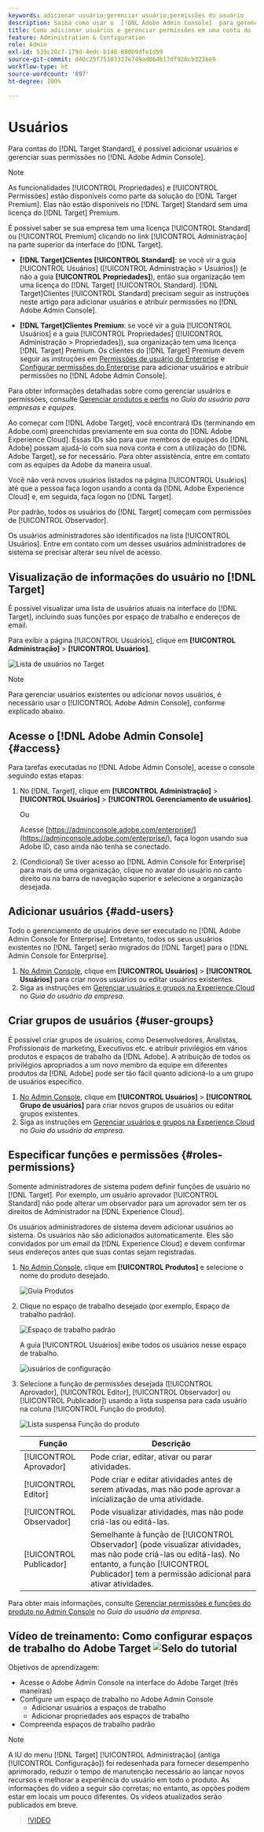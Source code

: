 ```yaml
---
keywords: adicionar usuário;gerenciar usuário;permissões do usuário
description: Saiba como usar o  [!DNL Adobe Admin Console]  para gerenciar usuários(as) e suas permissões e direitos no  [!DNL Adobe Target Standard].
title: Como adicionar usuários e gerenciar permissões em uma conta do  [!DNL Target Standard] ?
feature: Administration & Configuration
role: Admin
exl-id: 535c28c7-179d-4edc-b140-880b9dfe1d59
source-git-commit: d40c25f75103327e749ad864b17df926cb323be0
workflow-type: ht
source-wordcount: '897'
ht-degree: 100%

---
```


# Usuários

Para contas do [!DNL Target Standard], é possível adicionar usuários e gerenciar suas permissões no [!DNL Adobe Admin Console].

>[!NOTE]
>
>As funcionalidades [!UICONTROL Propriedades] e [!UICONTROL Permissões] estão disponíveis como parte da solução do [!DNL Target Premium]. Elas não estão disponíveis no [!DNL Target] Standard sem uma licença do [!DNL Target] Premium.
>
>É possível saber se sua empresa tem uma licença [!UICONTROL Standard] ou [!UICONTROL Premium] clicando no link [!UICONTROL Administração] na parte superior da interface do [!DNL Target].
>
>* **[!DNL Target]Clientes [!UICONTROL Standard]**: se você vir a guia [!UICONTROL Usuários] ([!UICONTROL Administração > Usuários]) (e não a guia **[!UICONTROL Propriedades]**), então sua organização tem uma licença do [!DNL Target] [!UICONTROL Standard]. [!DNL Target]Clientes [!UICONTROL Standard] precisam seguir as instruções neste artigo para adicionar usuários e atribuir permissões no [!DNL Adobe Admin Console].
>
>* **[!DNL Target]Clientes Premium**: se você vir a guia [!UICONTROL Usuários] e a guia [!UICONTROL Propriedades] ([!UICONTROL Administração > Propriedades]), sua organização tem uma licença [!DNL Target] Premium. Os clientes do [!DNL Target] Premium devem seguir as instruções em [Permissões de usuário do Enterprise](/help/main/administrating-target/c-user-management/property-channel/property-channel.md) e [Configurar permissões do Enterprise](/help/main/administrating-target/c-user-management/property-channel/properties-overview.md) para adicionar usuários e atribuir permissões no [!DNL Adobe Admin Console].
>
>Para obter informações detalhadas sobre como gerenciar usuários e permissões, consulte [Gerenciar produtos e perfis](https://helpx.adobe.com/pt/enterprise/using/manage-products-and-profiles.html) no *Guia do usuário para empresas e equipes*.

Ao começar com [!DNL Adobe Target], você encontrará IDs (terminando em Adobe.com) preenchidas previamente em sua conta do [!DNL Adobe Experience Cloud]. Essas IDs são para que membros de equipes do [!DNL Adobe] possam ajudá-lo com sua nova conta e com a utilização do [!DNL Adobe Target], se for necessário. Para obter assistência, entre em contato com as equipes da Adobe da maneira usual.

Você não verá novos usuários listados na página [!UICONTROL Usuários] até que a pessoa faça logon usando a conta da [!DNL Adobe Experience Cloud] e, em seguida, faça logon no [!DNL Target].

Por padrão, todos os usuários do [!DNL Target] começam com permissões de [!UICONTROL Observador].

Os usuários administradores são identificados na lista [!UICONTROL Usuários]. Entre em contato com um desses usuários administradores de sistema se precisar alterar seu nível de acesso.

## Visualização de informações do usuário no [!DNL Target]

É possível visualizar uma lista de usuários atuais na interface do [!DNL Target], incluindo suas funções por espaço de trabalho e endereços de email.

Para exibir a página [!UICONTROL Usuários], clique em **[!UICONTROL Administração]** > **[!UICONTROL Usuários]**.

![Lista de usuários no Target](/help/main/administrating-target/c-user-management/c-user-management/assets/user-list-target.png)

>[!NOTE]
>
>Para gerenciar usuários existentes ou adicionar novos usuários, é necessário usar o [!UICONTROL Adobe Admin Console], conforme explicado abaixo.

## Acesse o [!DNL Adobe Admin Console] {#access}

Para tarefas executadas no [!DNL Adobe Admin Console], acesse o console seguindo estas etapas:

1. No [!DNL Target], clique em **[!UICONTROL Administração]** > **[!UICONTROL Usuários]** > **[!UICONTROL Gerenciamento de usuários]**.

   Ou

   Acesse [https://adminconsole.adobe.com/enterprise/](https://adminconsole.adobe.com/enterprise/), faça logon usando sua Adobe ID, caso ainda não tenha se conectado.

1. (Condicional) Se tiver acesso ao [!DNL Admin Console for Enterprise] para mais de uma organização, clique no avatar do usuário no canto direito ou na barra de navegação superior e selecione a organização desejada.

## Adicionar usuários {#add-users}

Todo o gerenciamento de usuários deve ser executado no [!DNL Adobe Admin Console for Enterprise]. Entretanto, todos os seus usuários existentes no [!DNL Target] serão migrados do [!DNL Target] para o [!DNL Admin Console for Enterprise].

1. [No Admin Console](/help/main/administrating-target/c-user-management/c-user-management/user-management.md#section_79796E0227D048F59BAE0AB02E544EBE), clique em **[!UICONTROL Usuários]** > **[!UICONTROL Usuários]** para criar novos usuários ou editar usuários existentes.
1. Siga as instruções em [Gerenciar usuários e grupos na Experience Cloud](https://helpx.adobe.com/pt/enterprise/help/users.html) no *Guia do usuário da empresa*.

## Criar grupos de usuários {#user-groups}

É possível criar grupos de usuários, como Desenvolvedores, Analistas, Profissionais de marketing, Executivos etc. e atribuir privilégios em vários produtos e espaços de trabalho da [!DNL Adobe]. A atribuição de todos os privilégios apropriados a um novo membro da equipe em diferentes produtos da [!DNL Adobe] pode ser tão fácil quanto adicioná-lo a um grupo de usuários específico.

1. [No Admin Console](/help/main/administrating-target/c-user-management/c-user-management/user-management.md#section_79796E0227D048F59BAE0AB02E544EBE), clique em **[!UICONTROL Usuários]** > **[!UICONTROL Grupo de usuários]** para criar novos grupos de usuários ou editar grupos existentes.
1. Siga as instruções em [Gerenciar usuários e grupos na Experience Cloud](https://helpx.adobe.com/pt/enterprise/help/users.html) no *Guia do usuário da empresa*.

## Especificar funções e permissões {#roles-permissions}

Somente administradores de sistema podem definir funções de usuário no [!DNL Target]. Por exemplo, um usuário aprovador [!UICONTROL Standard] não pode alterar um observador para um aprovador sem ter os direitos de Administrador na [!DNL Experience Cloud].

Os usuários administradores de sistema devem adicionar usuários ao sistema. Os usuários não são adicionados automaticamente. Eles são convidados por um email da [!DNL Experience Cloud] e devem confirmar seus endereços antes que suas contas sejam registradas.

1. [No Admin Console](/help/main/administrating-target/c-user-management/c-user-management/user-management.md#section_79796E0227D048F59BAE0AB02E544EBE), clique em **[!UICONTROL Produtos]** e selecione o nome do produto desejado.

   ![Guia Produtos](/help/main/administrating-target/c-user-management/c-user-management/assets/workspace-publisher.png)

1. Clique no espaço de trabalho desejado (por exemplo, Espaço de trabalho padrão).

   ![Espaço de trabalho padrão](/help/main/administrating-target/c-user-management/c-user-management/assets/default-workspace-new.png)

   A guia [!UICONTROL Usuários] exibe todos os usuários nesse espaço de trabalho.

   ![usuários de configuração](/help/main/administrating-target/c-user-management/c-user-management/assets/configuration_users-new-publisher.png)

1. Selecione a função de permissões desejada ([!UICONTROL Aprovador], [!UICONTROL Editor], [!UICONTROL Observador] ou [!UICONTROL Publicador]) usando a lista suspensa para cada usuário na coluna [!UICONTROL Função do produto].

   ![Lista suspensa Função do produto](/help/main/administrating-target/c-user-management/c-user-management/assets/product-role-new.png)

   | Função | Descrição |
   |--- |--- |
   | [!UICONTROL Aprovador] | Pode criar, editar, ativar ou parar atividades. |
   | [!UICONTROL Editor] | Pode criar e editar atividades antes de serem ativadas, mas não pode aprovar a inicialização de uma atividade. |
   | [!UICONTROL Observador] | Pode visualizar atividades, mas não pode criá-las ou editá-las. |
   | [!UICONTROL Publicador] | Semelhante à função de [!UICONTROL Observador] (pode visualizar atividades, mas não pode criá-las ou editá-las). No entanto, a função [!UICONTROL Publicador] tem a permissão adicional para ativar atividades. |

Para obter mais informações, consulte [Gerenciar permissões e funções do produto no Admin Console](https://helpx.adobe.com/pt/enterprise/help/manage-permissions-and-roles.html) no *Guia do usuário da empresa*.

## Vídeo de treinamento: Como configurar espaços de trabalho do Adobe Target ![Selo do tutorial](/help/main/assets/tutorial.png)

Objetivos de aprendizagem:

* Acesse o Adobe Admin Console na interface do Adobe Target (três maneiras)
* Configure um espaço de trabalho no Adobe Admin Console
   * Adicionar usuários a espaços de trabalho
   * Adicionar propriedades aos espaços de trabalho
* Compreenda espaços de trabalho padrão

>[!NOTE]
>
>A IU do menu [!DNL Target] [!UICONTROL Administração] (antiga [!UICONTROL Configuração]) foi redesenhada para fornecer desempenho aprimorado, reduzir o tempo de manutenção necessário ao lançar novos recursos e melhorar a experiência do usuário em todo o produto. As informações do vídeo a seguir são corretas; no entanto, as opções podem estar em locais um pouco diferentes. Os vídeos atualizados serão publicados em breve.

>[!VIDEO](https://video.tv.adobe.com/v/19463/)
